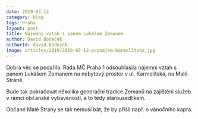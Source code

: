 ```yaml
---
date: 2019-03-12
category: blog
tags: Praha
layout: post
title: Nájemní vztah s panem Lukášem Zemanem
author: David Bodeček
authorId: david.bodecek
image: articles/2019/2019-03-12-pronajem-karmelitska.jpg
---
```


Dobrá věc se podařila. Rada MČ Praha 1 odsouhlasila nájemní vztah s panem Lukášem Zemanem na nebytový prostor v ul. Karmelitská, na Malé Straně.

Bude tak pokračovat několika generační tradice Zemanů na zajištění služeb v rámci občanské vybavenosti, a to tedy starousedlíkem.

Občané Malé Strany se tak nemusí bát, že by přišli např. o vánočního kapra.